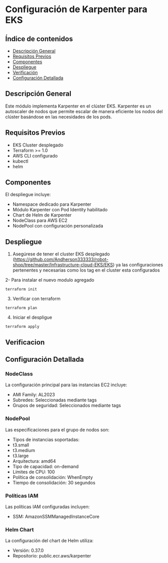 # Configuración de Karpenter para EKS

## Índice de contenidos
* [Descripción General](#descripcion)
* [Requisitos Previos](#requisitos)
* [Componentes](#componentes)
* [Despliegue](#despliegue)
* [Verificación](#verificacion)
* [Configuración Detallada](#configuracion)

<a name="descripcion"></a>
## Descripción General
Este módulo implementa Karpenter en el clúster EKS. Karpenter es un autoscaler de nodos que permite escalar de manera eficiente los nodos del clúster basándose en las necesidades de los pods.

<a name="requisitos"></a>
## Requisitos Previos
- EKS Cluster desplegado
- Terraform >= 1.0
- AWS CLI configurado
- kubectl
- helm

<a name="componentes"></a>
## Componentes
El despliegue incluye:
- Namespace dedicado para Karpenter
- Módulo Karpenter con Pod Identity habilitado
- Chart de Helm de Karpenter
- NodeClass para AWS EC2
- NodePool con configuración personalizada

<a name="despliegue"></a>
## Despliegue
1. Asegúrese de tener el cluster EKS desplegado (https://github.com/Andherson333333/robot-shop/tree/master/Infrastructure-cloud-EKS/EKS) ya las configuraciones pertenentes y necesarias como los tag en el cluster esta configurados 

2- Para instalar el nuevo modulo agregado
```
terraform init
```
3. Verificar con terraform
```
terraform plan
```
4. Iniciar el despligue
```
terraform apply
```
<a name="verificacion"></a>
## Verificacion


<a name="configuracion"></a>
## Configuración Detallada

### NodeClass
La configuración principal para las instancias EC2 incluye:
- AMI Family: AL2023
- Subredes: Seleccionadas mediante tags
- Grupos de seguridad: Seleccionados mediante tags

### NodePool
Las especificaciones para el grupo de nodos son:
- Tipos de instancias soportadas:
 - t3.small
 - t3.medium
 - t3.large
- Arquitectura: amd64
- Tipo de capacidad: on-demand
- Límites de CPU: 100
- Política de consolidación: WhenEmpty
- Tiempo de consolidación: 30 segundos

### Políticas IAM
Las políticas IAM configuradas incluyen:
- SSM: AmazonSSMManagedInstanceCore

### Helm Chart
La configuración del chart de Helm utiliza:
- Versión: 0.37.0
- Repositorio: public.ecr.aws/karpenter
